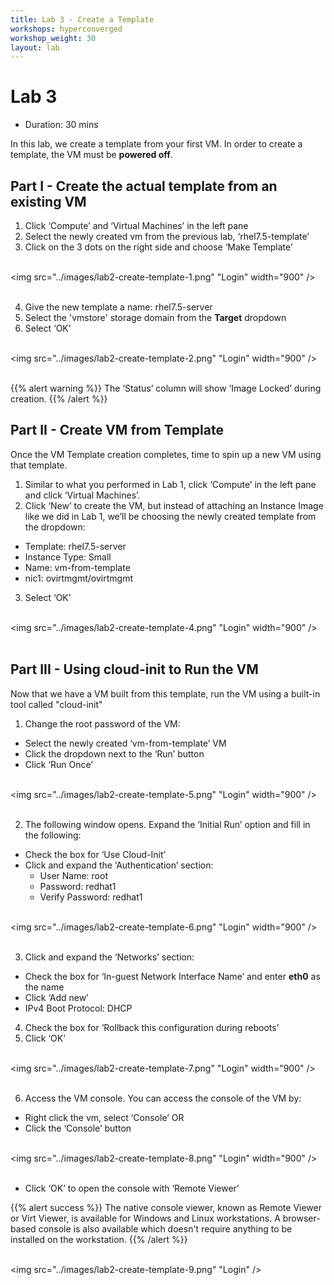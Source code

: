 ```yaml
---
title: Lab 3 - Create a Template
workshops: hyperconverged
workshop_weight: 30
layout: lab
---
```


# Lab 3

* Duration: 30 mins

In this lab, we create a template from your first VM. In order to create a template, the VM must be **powered off**.

## Part I - Create the actual template from an existing VM

1. Click ‘Compute’ and ‘Virtual Machines’ in the left pane
2. Select the newly created vm from the previous lab, ‘rhel7.5-template’
3. Click on the 3 dots on the right side and choose ‘Make Template’

<br><img src="../images/lab2-create-template-1.png" "Login" width="900" /><br><br>

4. Give the new template a name: rhel7.5-server
5. Select the 'vmstore' storage domain from the **Target** dropdown
6. Select ‘OK’

<br><img src="../images/lab2-create-template-2.png" "Login" width="900" /><br><br>

{{% alert warning %}}
The ‘Status’ column will show ‘Image Locked’ during creation.
{{% /alert %}}

## Part II - Create VM from Template

Once the VM Template creation completes, time to spin up a new VM using that template.

1. Similar to what you performed in Lab 1, click ‘Compute’ in the left pane and click ‘Virtual Machines’.
2. Click ‘New’ to create the VM, but instead of attaching an Instance Image like we did in Lab 1, we’ll be choosing the newly created template from the dropdown:
  - Template:		rhel7.5-server
  - Instance Type:	Small
  - Name:		vm-from-template
  - nic1:		ovirtmgmt/ovirtmgmt
3. Select ‘OK’

<br><img src="../images/lab2-create-template-4.png" "Login" width="900" /><br><br>

## Part III - Using cloud-init to Run the VM

Now that we have a VM built from this template, run the VM using a built-in tool called "cloud-init"

1. Change the root password of the VM:
  - Select the newly created ‘vm-from-template’ VM
  - Click the dropdown next to the ‘Run’ button
  - Click ‘Run Once’

<br><img src="../images/lab2-create-template-5.png" "Login" width="900" /><br><br>

2. The following window opens. Expand the ‘Initial Run’ option and fill in the following:
  - Check the box for ‘Use Cloud-Init’
  - Click and expand the ‘Authentication’ section:
    - User Name:	root
    - Password:		redhat1
    - Verify Password:	redhat1

<br><img src="../images/lab2-create-template-6.png" "Login" width="900" /><br><br>

3. Click and expand the ‘Networks’ section:
  - Check the box for ‘In-guest Network Interface Name’ and enter **eth0** as the name
  - Click ‘Add new’
  - IPv4 Boot Protocol:	DHCP
4. Check the box for ‘Rollback this configuration during reboots’
5. Click ‘OK’

<br><img src="../images/lab2-create-template-7.png" "Login" width="900" /><br><br>

6. Access the VM console. You can access the console of the VM by:
  - Right click the vm, select ‘Console’
		OR
  - Click the ‘Console’ button

<br><img src="../images/lab2-create-template-8.png" "Login" width="900" /><br><br>

  - Click ‘OK’ to open the console with ‘Remote Viewer’

{{% alert success %}}
The native console viewer, known as Remote Viewer or Virt Viewer, is available
 for Windows and Linux workstations.  A browser-based console is also available
 which doesn't require anything to be installed on the workstation.
{{% /alert %}}

<br><img src="../images/lab2-create-template-9.png" "Login" /><br><br>
